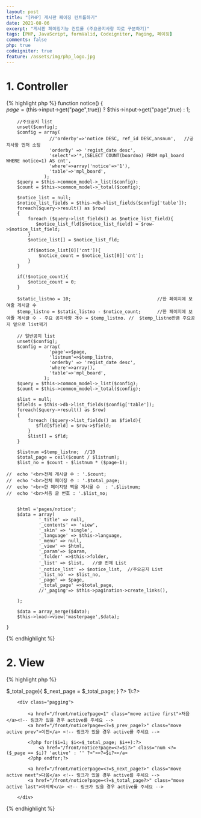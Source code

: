 ```yaml
---
layout: post
title: "[PHP] 게시판 페이징 컨트롤하기"
date: 2021-08-06
excerpt: "게시판 페이징기능 컨트롤 (주요공지사항 따로 구분하기)"
tags: [PHP, JavaScript, formValid, Codeigniter, Paging, 페이징]
comments: false
php: true
codeigniter: true
feature: /assets/img/php_logo.jpg
---
```



# 1. Controller
{% highlight php %}
 function notice()
	{  
		$page = ($this->input->get("page",true)) ? $this->input->get("page",true) : 1;

		//주요공지 list
		unset($config);
		$config = array( 
					//'orderby'=>'notice DESC, ref_id DESC,ansnum',   //공지사항 먼저 소팅
					'orderby' => 'regist_date desc',
					'select'=>'*,(SELECT COUNT(boardno) FROM mpl_board WHERE notice=1) AS cnt',
					'where'=>array('notice'=>'1'), 
					'table'=>'mpl_board',
				  );
		$query = $this->common_model->_list($config);
		$count = $this->common_model->_total($config); 
	 
		$notice_list = null;
		$notice_list_fields = $this->db->list_fields($config['table']);
		foreach($query->result() as $row)
		{
			foreach ($query->list_fields() as $notice_list_field){
			   $notice_list_fld[$notice_list_field] = $row->$notice_list_field;
			}
			$notice_list[] = $notice_list_fld; 

			if($notice_list[0]['cnt']){
				$notice_count = $notice_list[0]['cnt'];
			} 
		}

		if(!$notice_count){
			$notice_count = 0;
		} 
		
		$static_listno = 10;								//한 페이지에 보여줄 게시글 수
		$temp_listno = $static_listno - $notice_count;		//한 페이지에 보여줄 게시글 수 - 주요 공지사항 개수 = $temp_listno. //  $temp_listno만큼 주요공지 밑으로 list찍기

		// 일반공지 list
		unset($config);
		$config = array(
					'page'=>$page,
					'listnum'=>$temp_listno, 
					'orderby' => 'regist_date desc', 
					'where'=>array(),
					'table'=>'mpl_board',
				  );
		$query = $this->common_model->_list($config);  
		$count = $this->common_model->_total($config); 
	  
		$list = null;
		$fields = $this->db->list_fields($config['table']);
		foreach($query->result() as $row)
		{
			foreach ($query->list_fields() as $field){
			   $fld[$field] = $row->$field;
			}
			$list[] = $fld; 
		}
    
		$listnum =$temp_listno;  //10
		$total_page = ceil($count / $listnum); 
		$list_no = $count - $listnum * ($page-1);
 		
	//	echo '<br>전체 게시글 수 : '.$count;
	//	echo '<br>전체 페이징 수 : '.$total_page; 
	//	echo '<br>한 페이지당 찍을 게시물 수  : '.$listnum;
	//	echo '<br>처음 글 번호 : '.$list_no; 
		
 
		$html ='pages/notice';
		$data = array(
				'_title' => null,
				'_contents' => 'view',
				'_skin' => 'single',
				'_language' => $this->language,
				'_menu' => null,
				'_view' => $html,
				'_param'=> $param,
				'_folder' =>$this->folder,
				'_list' => $list,   //글 전체 List
				'_notice_list' => $notice_list,  //주요공지 List
				'_list_no' => $list_no,
				'_page' => $page,
				'_total_page' =>$total_page,
				//'_paging'=> $this->pagination->create_links(),
			 
		);

		$data = array_merge($data); 
		$this->load->view('masterpage',$data); 
		
	}
{% endhighlight %}

# 2. View
{% highlight php %}

<?php 

	$_prev_page = $_page - 1;
	$_next_page = $_page + 1;

	if(($_page - 1) <= 0){
		$_prev_page = 1;
	}

	if(($_page + 1) > $_total_page){
		$_next_page = $_total_page;
	} 
?>

<?php if($_total_page > 1):?>
<!-- 1. 현재페이지 = $_page-->
		<div class="pagging">  
 
			<a href="/front/notice?page=1" class="move active first">처음</a><!-- 링크가 있을 경우 active를 주세요 --> 
			<a href="/front/notice?page=<?=$_prev_page?>" class="move active prev">이전</a> <!-- 링크가 있을 경우 active를 주세요 --> 
			  
			<?php for($i=1; $i<=$_total_page; $i++):?>
				<a href="/front/notice?page=<?=$i?>" class="num <?= ($_page == $i)? 'active' : '' ?>"><?=$i?></a>  
			<?php endfor;?>

			<a href="/front/notice?page=<?=$_next_page?>" class="move active next">다음</a> <!-- 링크가 있을 경우 active를 주세요 --> 
			<a href="/front/notice?page=<?=$_total_page?>" class="move active last">마지막</a> <!-- 링크가 있을 경우 active를 주세요 --> 
 
		</div> 
    
<?php endif;?>
{% endhighlight %}

